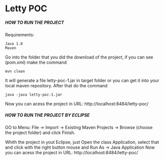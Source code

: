 # Letty POC

##### HOW TO RUN THE PROJECT
Requirements:
   
    Java 1.8
    Maven
    
Go into the folder that you did the download of the project, if you can see (pom.xml) make the command
   
    mvn clean
It will generate a file letty-poc-1.jar in target folder or you can get it into your local maven repository. After that do the command
    
    java -java letty-poc-1.jar
    
Now you can acess the project in URL: http://localhost:8484/letty-poc/

##### HOW TO RUN THE PROJECT BY ECLIPSE
GO to Menu: File -> Import -> Existing Maven Projects -> Browse (choose the project folder) and click Finish.

Whith the project in yout Eclipse, just Open the class Application, select that and click with the right button mouse and Run As -> Java Application
Now you can acess the project in URL: http://localhost:8484/letty-poc/